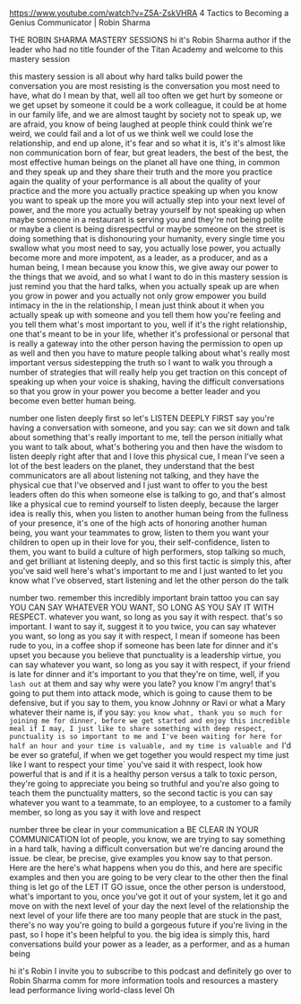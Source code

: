 https://www.youtube.com/watch?v=Z5A-ZskVHRA
4 Tactics to Becoming a Genius Communicator | Robin Sharma

THE ROBIN SHARMA MASTERY SESSIONS
hi it's Robin Sharma author if the
leader who had no title founder of the
Titan Academy and welcome to this
mastery session 

this mastery session is
all about why hard talks build power the
conversation you are most resisting is
the conversation you most need to have,
what do I mean by that, well all too
often we get hurt by someone or we get
upset by someone it could be a work
colleague, it could be at home in our
family life, and we are almost taught by
society not to speak up, we are afraid,
you know of being laughed at people
think could think we're weird, we could
fail and a lot of us we think well we
could lose the relationship, and end up
alone, it's fear and so what it is, it's
it's almost like non communication born
of fear, but great leaders, the best of
the best, the most effective human beings
on the planet all have one thing, in
common and they speak up and they share
their truth and the more you practice
again the quality of your performance is
all about the quality of your practice
and the more you actually practice
speaking up when you know you want to
speak up the more you will actually step
into your next level of power, and the
more you actually betray yourself by not
speaking up when maybe someone in a
restaurant is serving you and they're
not being polite or maybe a client is
being disrespectful or maybe someone on
the street is doing something that is
dishonouring your humanity, every single
time you swallow what you most need to
say, you actually lose power, you actually
become more and more impotent, as a
leader, as a producer, and as a human
being, I mean because you know this, we
give away our power to the things that
we avoid, and so what I want to do in
this mastery session is just remind you
that the hard talks, when you actually
speak up are when you grow in power and
you actually not only grow
empower you build intimacy in the in the
relationship, I mean just think about it
when you actually speak up with someone
and you tell them how you're feeling and
you tell them what's most important to
you, well if it's the right relationship,
one that's meant to be in your life,
whether it's professional or personal
that is really a gateway into the other
person having the permission to open up
as well and then you have to mature
people talking about what's really most
important versus sidestepping the truth
so I want to walk you through a number
of strategies that will really help you
get traction on this concept of speaking
up when your voice is shaking, having the
difficult conversations so that you grow
in your power you become a better leader
and you become even better human being.

number one listen deeply first so let's
LISTEN DEEPLY FIRST
say you're having a conversation with
someone, and you say: can we sit down and
talk about something that's really
important to me,
tell the person initially what you want
to talk about, what's bothering you and
then have the wisdom to listen deeply
right after that and I love this
physical cue, I mean I've seen a lot of
the best leaders on the planet, they
understand that the best communicators
are all about listening not talking, and
they have the physical cue that I've
observed and I just want to offer to you
the best leaders often do this when
someone else is talking to go, and that's
almost like a physical cue to remind
yourself to listen deeply, because the
larger idea is really this, when you
listen to another human being from the
fullness of your presence, it's one of
the high acts of honoring another human
being, you want your teammates to grow,
listen to them you want your children to
open up in their love for you, their
self-confidence, listen to them, you want
to build a culture of high performers,
stop talking so much, and get brilliant
at listening deeply, and so this first
tactic is simply this, after you've said
well here's what's important to me and I
just wanted to let you know what I've
observed, start listening and let the
other person do the talk

number two. remember this incredibly
important brain tattoo you can say
YOU CAN SAY WHATEVER YOU WANT, SO LONG AS YOU SAY IT WITH RESPECT.
whatever you want, so long as you say it
with respect. that's so important. I want
to say it, suggest it to you twice, you
can say whatever you want, so long as you
say it with respect, I mean if someone
has been rude to you, in a coffee shop if
someone has been late for dinner and
it's upset you because you believe that
punctuality is a leadership virtue, you
can say whatever you want, so long as you
say it with respect, if your friend is
late for dinner and it's important to
you that they're on time, well, if you
`lash out` at them and say why were you
late? you know I'm angry! that's going to
put them into attack mode, which is going
to cause them to be defensive, but if you
say to them, you know Johnny or Ravi or
what a Mary whatever their name is, if
you say: `you know what, thank you so much
for joining me for dinner, before we get
started and enjoy this incredible meal
if I may, I just like to share something
with deep respect, punctuality is so
important to me and I've been waiting
for here for half an hour and your time
is valuable, and my time is valuable and
`I'd be ever so grateful, if when we get together you would respect my time just like I want to respect your time` 
you've said it with respect, look how powerful
that is and if it is a healthy person
versus a talk to toxic person, they're
going to appreciate you being so
truthful and you're also going to teach
them the punctuality matters, so the
second tactic is you can say whatever
you want to a teammate, to an employee, to
a customer to a family member, so long as
you say it with love and respect 

number three be clear in your communication a
BE CLEAR IN YOUR COMMUNICATION
lot of people, you know, we are trying to
say something in a hard talk, having a
difficult conversation but we're dancing
around the issue. 
be clear, be precise,
give examples you know say to that person.
Here are the here's what happens when
you do this, and here are specific
examples and then you are going to be
very clear to the other
then the final thing is let go of the
LET IT GO issue, once the other person is
understood, what's important to you, once
you've got it out of your system, let it
go and move on with the next level of
your day the next level of the
relationship the next level of your life
there are too many people that are stuck
in the past, there's no way you're going
to build a gorgeous future if you're
living in the past, so I hope it's been
helpful to you. the big idea is simply
this, hard conversations build your power
as a leader, as a performer, and as a
human being

hi it's Robin I invite you to subscribe
to this podcast and definitely go over
to Robin Sharma comm for more
information tools and resources a
mastery lead performance living
world-class level
Oh
